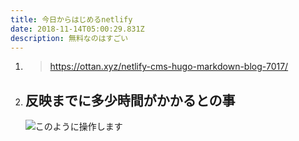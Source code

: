```yaml
---
title: 今日からはじめるnetlify
date: 2018-11-14T05:00:29.831Z
description: 無料なのはすごい
---
```

1. >
   >
   > <https://ottan.xyz/netlify-cms-hugo-markdown-blog-7017/>
   >
   >
2. ## 反映までに多少時間がかかるとの事
   ![このように操作します](/img/181013-5bc1a6ec60897.png)
